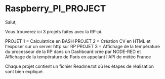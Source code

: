 # Raspberry_PI_PROJECT

Salut, 

Vous trouverez ici 3 projets faites avec la RP-pi.

PROJET 1 = Calculatrice en BASH 
PROJET 2 = Création CV en HTML et l'exposer sur un server http sur RP 
PROJET 3 = Affichage de la température du processeur de la RP dans un Dashboard crée par NODE-RED et Affichage de la température de Paris en appelant l'API de météo France

Chaque projet contient un fichier Readme.txt où les étapes de réalisation sont bien expliqué.

